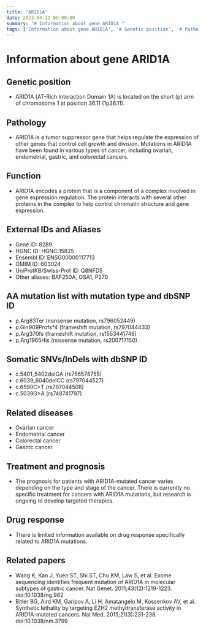 ```yaml
---
title: "ARID1A"
date: 2023-04-12 00:00:00
summary: "# Information about gene ARID1A "
tags: ['Information about gene ARID1A', '# Genetic position', '# Pathology', '# Function', '# External IDs and Aliases', '# AA mutation list with mutation type and dbSNP ID', '# Somatic SNVs/InDels with dbSNP ID', '# Related diseases', '# Treatment and prognosis', '# Drug response', '# Related papers']
---
```


# Information about gene ARID1A 

## Genetic position
- ARID1A (AT-Rich Interaction Domain 1A) is located on the short (p) arm of chromosome 1 at position 36.11 (1p36.11).

## Pathology
- ARID1A is a tumor suppressor gene that helps regulate the expression of other genes that control cell growth and division. Mutations in ARID1A have been found in various types of cancer, including ovarian, endometrial, gastric, and colorectal cancers.

## Function
- ARID1A encodes a protein that is a component of a complex involved in gene expression regulation. The protein interacts with several other proteins in the complex to help control chromatin structure and gene expression. 

## External IDs and Aliases
- Gene ID: 8289
- HGNC ID: HGNC:15825
- Ensembl ID: ENSG00000117713
- OMIM ID: 603024
- UniProtKB/Swiss-Prot ID: Q8NFD5
- Other aliases: BAF250A, OSA1, P270

## AA mutation list with mutation type and dbSNP ID
- p.Arg83Ter (nonsense mutation, rs796052449)
- p.Gln909Profs*4 (frameshift mutation, rs797044433)
- p.Arg370fs (frameshift mutation, rs1553441748)
- p.Arg1965His (missense mutation, rs200717150)

## Somatic SNVs/InDels with dbSNP ID
- c.5401_5402delGA (rs756578755)
- c.6039_6040delCC (rs797044527)
- c.6590C>T (rs797044508)
- c.5039G>A (rs748741797)

## Related diseases
- Ovarian cancer
- Endometrial cancer
- Colorectal cancer
- Gastric cancer

## Treatment and prognosis
- The prognosis for patients with ARID1A-mutated cancer varies depending on the type and stage of the cancer. There is currently no specific treatment for cancers with ARID1A mutations, but research is ongoing to develop targeted therapies.

## Drug response
- There is limited information available on drug response specifically related to ARID1A mutations.

## Related papers
- Wang K, Kan J, Yuen ST, Shi ST, Chu KM, Law S, et al. Exome sequencing identifies frequent mutation of ARID1A in molecular subtypes of gastric cancer. Nat Genet. 2011;43(12):1219-1223. doi:10.1038/ng.982
- Bitler BG, Aird KM, Garipov A, Li H, Amatangelo M, Kossenkov AV, et al. Synthetic lethality by targeting EZH2 methyltransferase activity in ARID1A-mutated cancers. Nat Med. 2015;21(3):231-238. doi:10.1038/nm.3799